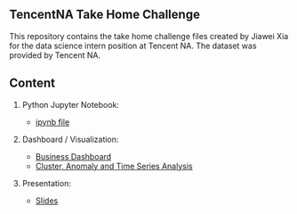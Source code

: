 ## TencentNA Take Home Challenge

This repository contains the take home challenge files created by Jiawei Xia for the data science intern position at Tencent NA. The dataset was provided by Tencent NA.

## Content

1. Python Jupyter Notebook: 
	* [ipynb file](https://github.com/KarvieX/TencentNA/blob/master/TencentNA.ipynb)

2. Dashboard / Visualization: 

	* [Business Dashboard](https://public.tableau.com/profile/karvie.xia#!/vizhome/TencentGameNA/Overview) 
	* [Cluster, Anomaly and Time Series Analysis](https://public.tableau.com/profile/karvie.xia#!/vizhome/GameTimeSeriesAnalysis/Characteristics)

3. Presentation: 
	* [Slides](https://github.com/KarvieX/TencentNA/blob/master/TencentNA.pdf)
